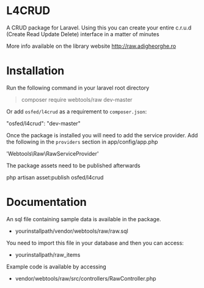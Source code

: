 L4CRUD
===

A CRUD package for Laravel. Using this you can create your entire c.r.u.d (Create Read Update Delete) interface in a matter of minutes

More info available on the library website http://raw.adigheorghe.ro

Installation
=============

Run the following command in your laravel root directory
> composer require webtools/raw
> dev-master

Or add `osfed/l4crud` as a requirement to `composer.json`:

"osfed/l4crud": "dev-master"

Once the package is installed you will need to add the service provider. Add the following in the `providers` section in app/config/app.php

'Webtools\Raw\RawServiceProvider'

The package assets need to be published afterwards

php artisan asset:publish osfed/l4crud

Documentation
=============

An sql file containing sample data is available in the package. 

 - yourinstallpath/vendor/webtools/raw/raw.sql

You need to import this file in your database and then you can access:

 - yourinstallpath/raw_items

Example code is available by accessing

 - vendor/webtools/raw/src/controllers/RawController.php
